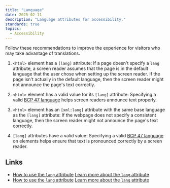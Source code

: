 ```yaml
---
title: "Language"
date: 2025-02-11
description: "Language attributes for accessibility."
standards: true
topics:
  - Accessibility
---
```


Follow these recommendations to improve the experience for visitors who may take advantage of translations.

1. `<html>` element has a `[lang]` attribute: If a page doesn't specify a `lang` attribute, a screen reader assumes that the page is in the default language that the user chose when setting up the screen reader. If the page isn't actually in the default language, then the screen reader might not announce the page's text correctly.

1. `<html>` element has a valid value for its `[lang]` attribute: Specifying a valid [BCP 47 language](https://www.w3.org/International/questions/qa-choosing-language-tags#question) helps screen readers announce text properly.

1. `<html>` element has an `[xml:lang]` attribute with the same base language as the `[lang]` attribute: If the webpage does not specify a consistent language, then the screen reader might not announce the page's text correctly.

1. `[lang]` attributes have a valid value: Specifying a valid [BCP 47 language](https://www.w3.org/International/questions/qa-choosing-language-tags#question) on elements helps ensure that text is pronounced correctly by a screen reader.

## Links

- [How to use the `lang` attribute](https://dequeuniversity.com/rules/axe/4.10/valid-lang)
 [Learn more about the `lang` attribute](https://dequeuniversity.com/rules/axe/4.10/html-xml-lang-mismatch)
- [How to use the `lang` attribute](https://dequeuniversity.com/rules/axe/4.10/html-lang-valid)
 [Learn more about the `lang` attribute](https://dequeuniversity.com/rules/axe/4.10/html-has-lang)